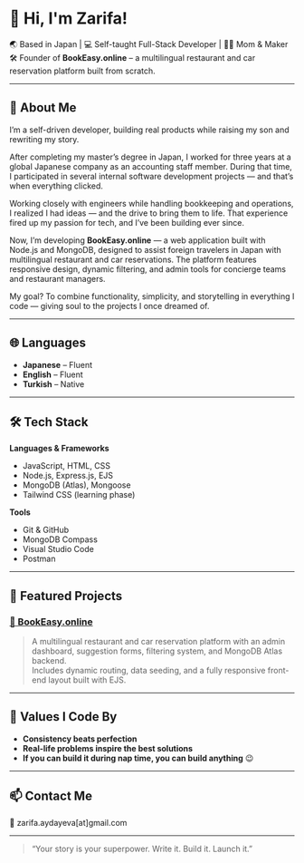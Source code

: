 # 👋 Hi, I'm Zarifa!

🌏 Based in Japan | 💻 Self-taught Full-Stack Developer | 👩‍👦 Mom & Maker  
🛠️ Founder of **BookEasy.online** – a multilingual restaurant and car reservation platform built from scratch.

---

## 🌟 About Me

I’m a self-driven developer, building real products while raising my son and rewriting my story.

After completing my master’s degree in Japan, I worked for three years at a global Japanese company as an accounting staff member. During that time, I participated in several internal software development projects — and that’s when everything clicked.

Working closely with engineers while handling bookkeeping and operations, I realized I had ideas — and the drive to bring them to life. That experience fired up my passion for tech, and I’ve been building ever since.

Now, I’m developing **BookEasy.online** — a web application built with Node.js and MongoDB, designed to assist foreign travelers in Japan with multilingual restaurant and car reservations. The platform features responsive design, dynamic filtering, and admin tools for concierge teams and restaurant managers.

My goal? To combine functionality, simplicity, and storytelling in everything I code — giving soul to the projects I once dreamed of.

---

## 🌐 Languages

- **Japanese** – Fluent 
- **English** – Fluent  
- **Turkish** – Native

---

## 🛠️ Tech Stack

**Languages & Frameworks**  
- JavaScript, HTML, CSS  
- Node.js, Express.js, EJS  
- MongoDB (Atlas), Mongoose  
- Tailwind CSS (learning phase)

**Tools**  
- Git & GitHub  
- MongoDB Compass  
- Visual Studio Code  
- Postman

---

## 💼 Featured Projects

### [🔗 BookEasy.online](https://github.com/Zarifa4488/bookeasy.online)  
> A multilingual restaurant and car reservation platform with an admin dashboard, suggestion forms, filtering system, and MongoDB Atlas backend.  
> Includes dynamic routing, data seeding, and a fully responsive front-end layout built with EJS.

---

## 🧩 Values I Code By

- **Consistency beats perfection**  
- **Real-life problems inspire the best solutions**  
- **If you can build it during nap time, you can build anything** 😉

---

## 📫 Contact Me

📧 zarifa.aydayeva[at]gmail.com  

---

> “Your story is your superpower. Write it. Build it. Launch it.”
